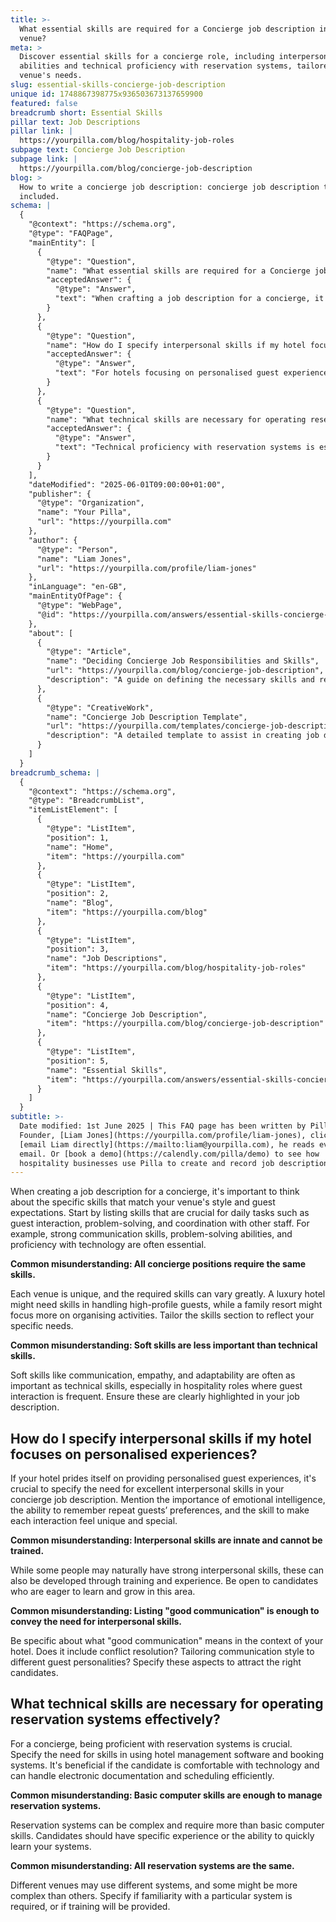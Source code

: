 ```yaml
---
title: >-
  What essential skills are required for a Concierge job description in my
  venue?
meta: >
  Discover essential skills for a concierge role, including interpersonal
  abilities and technical proficiency with reservation systems, tailored to your
  venue's needs.
slug: essential-skills-concierge-job-description
unique id: 1748867398775x936503673137659900
featured: false
breadcrumb short: Essential Skills
pillar text: Job Descriptions
pillar link: |
  https://yourpilla.com/blog/hospitality-job-roles
subpage text: Concierge Job Description
subpage link: |
  https://yourpilla.com/blog/concierge-job-description
blog: >
  How to write a concierge job description: concierge job description template
  included.
schema: |
  {
    "@context": "https://schema.org",
    "@type": "FAQPage",
    "mainEntity": [
      {
        "@type": "Question",
        "name": "What essential skills are required for a Concierge job description in my venue?",
        "acceptedAnswer": {
          "@type": "Answer",
          "text": "When crafting a job description for a concierge, it is vital to consider skills that align with the unique style and guest expectations of your venue. Include skills essential for daily activities, such as guest interaction, problem-solving, and coordination with other staff. Key skills often include strong communication, problem-solving abilities, and proficiency with technology. Tailor the skills section to reflect the specific needs of your venue, considering different requirements for diverse types of hospitality environments."
        }
      },
      {
        "@type": "Question",
        "name": "How do I specify interpersonal skills if my hotel focuses on personalised experiences?",
        "acceptedAnswer": {
          "@type": "Answer",
          "text": "For hotels focusing on personalised guest experiences, it's crucial to highlight the need for excellent interpersonal skills in your concierge job description. Emphasise the importance of emotional intelligence, the ability to remember repeat guests’ preferences, and making each interaction unique. Specify that these skills can be developed through training and experience, and articulate what encompasses 'good communication' in the context of your hotel, including aspects like conflict resolution and adjusting communication styles to suit different guest personalities."
        }
      },
      {
        "@type": "Question",
        "name": "What technical skills are necessary for operating reservation systems effectively?",
        "acceptedAnswer": {
          "@type": "Answer",
          "text": "Technical proficiency with reservation systems is essential for a concierge role, necessitating skills in managing hotel management software and booking systems efficiently. It's advantageous for candidates to be comfortable with technology, capable of handling electronic documentation and scheduling effectively. Specify the need for particular experience or adaptability to learn complex systems, and clarify if familiarity with a specific system is preferred, or if training will be provided."
        }
      }
    ],
    "dateModified": "2025-06-01T09:00:00+01:00",
    "publisher": {
      "@type": "Organization",
      "name": "Your Pilla",
      "url": "https://yourpilla.com"
    },
    "author": {
      "@type": "Person",
      "name": "Liam Jones",
      "url": "https://yourpilla.com/profile/liam-jones"
    },
    "inLanguage": "en-GB",
    "mainEntityOfPage": {
      "@type": "WebPage",
      "@id": "https://yourpilla.com/answers/essential-skills-concierge-job-description"
    },
    "about": [
      {
        "@type": "Article",
        "name": "Deciding Concierge Job Responsibilities and Skills",
        "url": "https://yourpilla.com/blog/concierge-job-description",
        "description": "A guide on defining the necessary skills and responsibilities for a concierge role within hospitality venues."
      },
      {
        "@type": "CreativeWork",
        "name": "Concierge Job Description Template",
        "url": "https://yourpilla.com/templates/concierge-job-description",
        "description": "A detailed template to assist in creating job descriptions for concierge roles, focusing on required skills and experiences."
      }
    ]
  }
breadcrumb_schema: |
  {
    "@context": "https://schema.org",
    "@type": "BreadcrumbList",
    "itemListElement": [
      {
        "@type": "ListItem",
        "position": 1,
        "name": "Home",
        "item": "https://yourpilla.com"
      },
      {
        "@type": "ListItem",
        "position": 2,
        "name": "Blog",
        "item": "https://yourpilla.com/blog"
      },
      {
        "@type": "ListItem",
        "position": 3,
        "name": "Job Descriptions",
        "item": "https://yourpilla.com/blog/hospitality-job-roles"
      },
      {
        "@type": "ListItem",
        "position": 4,
        "name": "Concierge Job Description",
        "item": "https://yourpilla.com/blog/concierge-job-description"
      },
      {
        "@type": "ListItem",
        "position": 5,
        "name": "Essential Skills",
        "item": "https://yourpilla.com/answers/essential-skills-concierge-job-description"
      }
    ]
  }
subtitle: >-
  Date modified: 1st June 2025 | This FAQ page has been written by Pilla
  Founder, [Liam Jones](https://yourpilla.com/profile/liam-jones), click to
  [email Liam directly](https://mailto:liam@yourpilla.com), he reads every
  email. Or [book a demo](https://calendly.com/pilla/demo) to see how
  hospitality businesses use Pilla to create and record job descriptions.
---
```

When creating a job description for a concierge, it's important to think about the specific skills that match your venue's style and guest expectations. Start by listing skills that are crucial for daily tasks such as guest interaction, problem-solving, and coordination with other staff. For example, strong communication skills, problem-solving abilities, and proficiency with technology are often essential.

**Common misunderstanding: All concierge positions require the same skills.**

Each venue is unique, and the required skills can vary greatly. A luxury hotel might need skills in handling high-profile guests, while a family resort might focus more on organising activities. Tailor the skills section to reflect your specific needs.

**Common misunderstanding: Soft skills are less important than technical skills.**

Soft skills like communication, empathy, and adaptability are often as important as technical skills, especially in hospitality roles where guest interaction is frequent. Ensure these are clearly highlighted in your job description.

## How do I specify interpersonal skills if my hotel focuses on personalised experiences?

If your hotel prides itself on providing personalised guest experiences, it's crucial to specify the need for excellent interpersonal skills in your concierge job description. Mention the importance of emotional intelligence, the ability to remember repeat guests’ preferences, and the skill to make each interaction feel unique and special.

**Common misunderstanding: Interpersonal skills are innate and cannot be trained.**

While some people may naturally have strong interpersonal skills, these can also be developed through training and experience. Be open to candidates who are eager to learn and grow in this area.

**Common misunderstanding: Listing "good communication" is enough to convey the need for interpersonal skills.**

Be specific about what "good communication" means in the context of your hotel. Does it include conflict resolution? Tailoring communication style to different guest personalities? Specify these aspects to attract the right candidates.

## What technical skills are necessary for operating reservation systems effectively?

For a concierge, being proficient with reservation systems is crucial. Specify the need for skills in using hotel management software and booking systems. It's beneficial if the candidate is comfortable with technology and can handle electronic documentation and scheduling efficiently.

**Common misunderstanding: Basic computer skills are enough to manage reservation systems.**

Reservation systems can be complex and require more than basic computer skills. Candidates should have specific experience or the ability to quickly learn your systems.

**Common misunderstanding: All reservation systems are the same.**

Different venues may use different systems, and some might be more complex than others. Specify if familiarity with a particular system is required, or if training will be provided.
